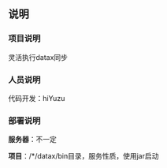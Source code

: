 ## 说明

### 项目说明
灵活执行datax同步

### 人员说明

代码开发：hiYuzu

### 部署说明

**服务器**：不一定

**项目**：/*/datax/bin目录，服务性质，使用jar启动